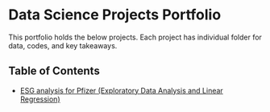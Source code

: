 # Data Science Projects Portfolio

This portfolio holds the below projects. 
Each project has individual folder for data, codes, and key takeaways.
## Table of Contents
* [ESG analysis for Pfizer (Exploratory Data Analysis and Linear Regression)](#ESG-analysis-for-Pfizer-(Linear-Regression))
